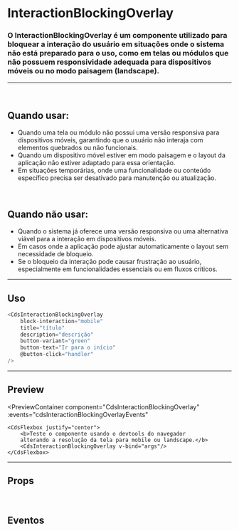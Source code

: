 # InteractionBlockingOverlay

### O InteractionBlockingOverlay é um componente utilizado para bloquear a interação do usuário em situações onde o sistema não está preparado para o uso, como em telas ou módulos que não possuem responsividade adequada para dispositivos móveis ou no modo paisagem (landscape).
---
<br>

## Quando usar:
- Quando uma tela ou módulo não possui uma versão responsiva para dispositivos móveis, garantindo que o usuário não interaja com elementos quebrados ou não funcionais.
- Quando um dispositivo móvel estiver em modo paisagem e o layout da aplicação não estiver adaptado para essa orientação.
- Em situações temporárias, onde uma funcionalidade ou conteúdo específico precisa ser desativado para manutenção ou atualização.

<br>

## Quando não usar:
- Quando o sistema já oferece uma versão responsiva ou uma alternativa viável para a interação em dispositivos móveis.
- Em casos onde a aplicação pode ajustar automaticamente o layout sem necessidade de bloqueio.
- Se o bloqueio da interação pode causar frustração ao usuário, especialmente em funcionalidades essenciais ou em fluxos críticos.

---

## Uso

```js
<CdsInteractionBlockingOverlay
	block-interaction="mobile"
	title="título"
	description="descrição"
	button-variant="green"
	button-text="Ir para o início"
	@button-click="handler"
/>
```

---

## Preview

<PreviewContainer
	component="CdsInteractionBlockingOverlay"
	:events="cdsInteractionBlockingOverlayEvents"
>
	<CdsFlexbox justify="center">
		<b>Teste o componente usando o devtools do navegador
		alterando a resolução da tela para mobile ou landscape.</b>
		<CdsInteractionBlockingOverlay v-bind="args"/>
	</CdsFlexbox>
</PreviewContainer>

<PlaygroundBuilder
	:args
	component="InteractionBlockingOverlay"
/>

---

## Props

<APITable
	name="CdsInteractionBlockingOverlay"
	section="props"
/>
<br>

## Eventos

<APITable
	name="CdsInteractionBlockingOverlay"
	section="events"
/>
<br>

<script setup>
import { ref } from 'vue';
import CdsInteractionBlockingOverlay from '@/components/InteractionBlockingOverlay.vue';

const cdsInteractionBlockingOverlayEvents = [
	'button-click'
];

const args = ref({});
</script>
